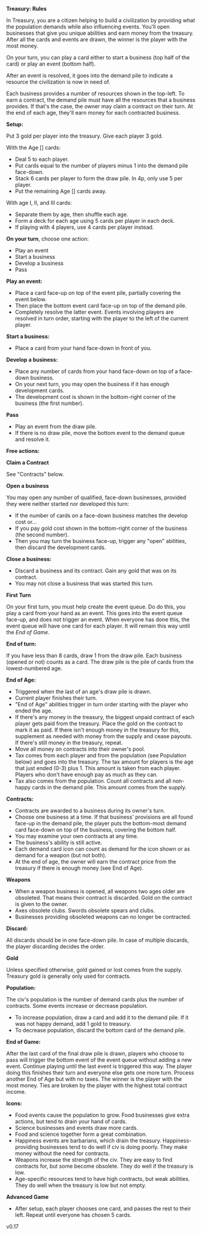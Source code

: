 **Treasury: Rules**

In Treasury, you are a citizen helping to build a civilization by providing what the population demands while also influencing events.  You'll open businesses that give you unique abilities and earn money from the treasury.  After all the cards and events are drawn, the winner is the player with the most money.

On your turn, you can play a card either to start a business (top half of the card) or play an event (bottom half).  

After an event is resolved, it goes into the demand pile to indicate a resource the civilization is now in need of.  

Each business provides a number of resources shown in the top-left.  To earn a contract, the demand pile must have all the resources that a business provides.  If that's the case, the owner may claim a contract on their turn.  At the end of each age, they'll earn money for each contracted business.

**Setup:**

Put 3 gold per player into the treasury.  Give each player 3 gold.

With the Age [] cards:
* Deal 5 to each player.
* Put cards equal to the number of players minus 1 into the demand pile face-down.  
* Stack 6 cards per player to form the draw pile.  In 4p, only use 5 per player.
* Put the remaining Age [] cards away.

With age I, II, and III cards: 
* Separate them by age, then shuffle each age.
* Form a deck for each age using 5 cards per player in each deck.
* If playing with 4 players, use 4 cards per player instead.

**On your turn**, choose one action:
* Play an event
* Start a business
* Develop a business
* Pass

**Play an event:**
* Place a card face-up on top of the event pile, partially covering the event below.  
* Then place the bottom event card face-up on top of the demand pile.
* Completely resolve the latter event.  Events involving players are resolved in turn order, starting with the player to the left of the current player.

**Start a business:**
* Place a card from your hand face-down in front of you. 

**Develop a business:**
* Place any number of cards from your hand face-down on top of a face-down business.
* On your next turn, you may open the business if it has enough development cards.
* The development cost is shown in the bottom-right corner of the business (the first number).

**Pass**
* Play an event from the draw pile.  
* If there is no draw pile, move the bottom event to the demand queue and resolve it.


**Free actions:**

**Claim a Contract** 

See "Contracts" below.  

**Open a business** 

You may open any number of qualified, face-down businesses, provided they were neither started nor developed this turn:
* If the number of cards on a face-down business matches the develop cost or...
* If you pay gold cost shown in the bottom-right corner of the business (the second number).
* Then you may turn the business face-up, trigger any "open" abilities, then discard the development cards.

**Close a business:**

* Discard a business and its contract.  Gain any gold that was on its contract.
* You may not close a business that was started this turn.

**First Turn**

On your first turn, you must help create the event queue.  Do do this, you play a card from your hand as an event.  This goes into the event queue face-up, and does not trigger an event.  When everyone has done this, the event queue will have one card for each player.  It will remain this way until the _End of Game_.  

**End of turn:**

If you have less than 8 cards, draw 1 from the draw pile.  Each business (opened or not) counts as a card.  The draw pile is the pile of cards from the lowest-numbered age.

**End of Age:**

* Triggered when the last of an age's draw pile is drawn.
* Current player finishes their turn.
* "End of Age" abilities trigger in turn order starting with the player who ended the age.
* If there's any money in the treasury, the biggest unpaid contract of each player gets paid from the treasury.  Place the gold on the contract to mark it as paid.  If there isn't enough money in the treasury for this, supplement as needed with money from the supply and cease payouts.  If there's still money in the treasury, repeat.  
* Move all money on contracts into their owner's pool.
* Tax comes from each player and from the population (see Population below) and goes into the treasury.  The tax amount for players is the age that just ended (0-3) plus 1.  This amount is taken from each player.  Players who don't have enough pay as much as they can. 
* Tax also comes from the population.  Count all contracts and all non-happy cards in the demand pile.  This amount comes from the supply.

**Contracts:**

* Contracts are awarded to a business during its owner's turn.
* Choose one business at a time.  If that business' provisions are all found face-up in the demand pile, the player puts the bottom-most demand card face-down on top of the business, covering the bottom half.  
* You may examine your own contracts at any time.
* The business's ability is still active.
* Each demand card icon can count as demand for the icon shown or as demand for a weapon (but not both).
* At the end of age, the owner will earn the contract price from the treasury if there is enough money (see End of Age).

**Weapons**

* When a weapon business is opened, all weapons two ages older are obsoleted.  That means their contract is discarded.  Gold on the contract is given to the owner.
* Axes obsolete clubs.  Swords obsolete spears and clubs.
* Businesses providing obsoleted weapons can no longer be contracted.

**Discard:**

All discards should be in one face-down pile.  In case of multiple discards, the player discarding decides the order.

**Gold**

Unless specified otherwise, gold gained or lost comes from the supply.  Treasury gold is generally only used for contracts.

**Population:**

The civ's population is the number of demand cards plus the number of contracts.  Some events increase or decrease population.
* To increase population, draw a card and add it to the demand pile.  If it was not happy demand, add 1 gold to treasury.
* To decrease population, discard the bottom card of the demand pile.

**End of Game:**

After the last card of the final draw pile is drawn, players who choose to pass will trigger the bottom event of the event queue without adding a new event.  Continue playing until the last event is triggered this way.  The player doing this finishes their turn and everyone else gets one more turn.  Process another End of Age but with no taxes.  The winner is the player with the most money.  Ties are broken by the player with the highest total contract income.

**Icons:**

* Food events cause the population to grow.  Food businesses give extra actions, but tend to drain your hand of cards.
* Science businesses and events draw more cards.
* Food and science together form a great combination.   
* Happiness events are barbarians, which drain the treasury.  Happiness-providing businesses tend to do well if civ is doing poorly.  They make money without the need for contracts.
* Weapons increase the strength of the civ.  They are easy to find contracts for, but some become obsolete.  They do well if the treasury is low.  
* Age-specific resources tend to have high contracts, but weak abilities.  They do well when the treasury is low but not empty. 

**Advanced Game**

* After setup, each player chooses one card, and passes the rest to their left.  Repeat until everyone has chosen 5 cards.

v0.17